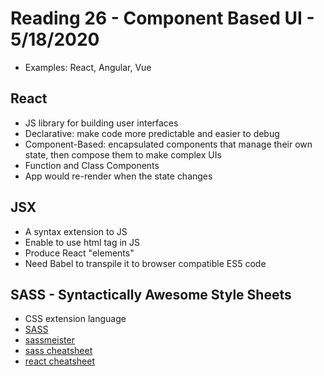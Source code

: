 # Reading 26 - Component Based UI - 5/18/2020
* Examples: React, Angular, Vue

## React
* JS library for building user interfaces
* Declarative: make code more predictable and easier to debug
* Component-Based: encapsulated components that manage their own state, then compose them to make complex UIs
* Function and Class Components
* App would re-render when the state changes

## JSX  
* A syntax extension to JS
* Enable to use html tag in JS
* Produce React "elements"
* Need Babel to transpile it to browser compatible ES5 code

## SASS - Syntactically Awesome Style Sheets
* CSS extension language
* [SASS](https://sass-lang.com/)
* [sassmeister](https://www.sassmeister.com/)
* [sass cheatsheet](https://devhints.io/sass)
* [react cheatsheet](https://devhints.io/react)
